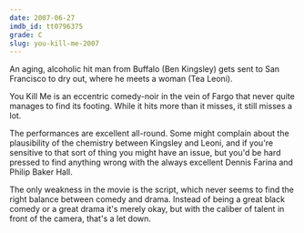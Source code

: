 ```yaml
---
date: 2007-06-27
imdb_id: tt0796375
grade: C
slug: you-kill-me-2007
---
```


An aging, alcoholic hit man from Buffalo (Ben Kingsley) gets sent to San Francisco to dry out, where he meets a woman (Tea Leoni).

You Kill Me is an eccentric comedy-noir in the vein of Fargo that never quite manages to find its footing. While it hits more than it misses, it still misses a lot.

The performances are excellent all-round. Some might complain about the plausibility of the chemistry between Kingsley and Leoni, and if you're sensitive to that sort of thing you might have an issue, but you'd be hard pressed to find anything wrong with the always excellent Dennis Farina and Philip Baker Hall.

The only weakness in the movie is the script, which never seems to find the right balance between comedy and drama. Instead of being a great black comedy or a great drama it's merely okay, but with the caliber of talent in front of the camera, that's a let down.
